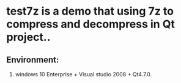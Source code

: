 # test7z is a demo that using 7z to compress and decompress in Qt project..
## Environment:
1. windows 10 Enterprise + Visual studio 2008 + Qt4.7.0.
